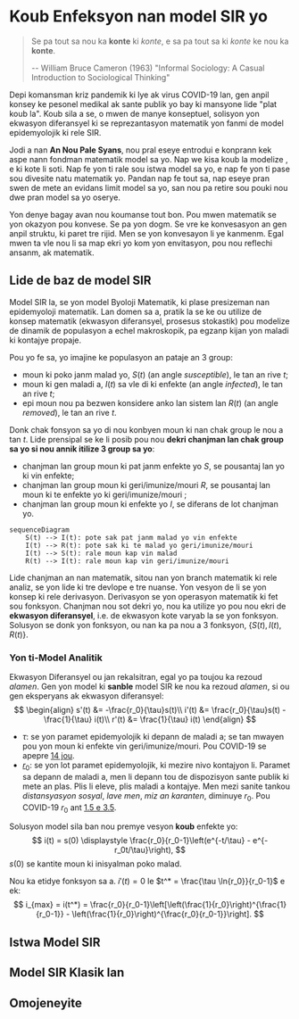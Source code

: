 # Koub Enfeksyon nan model SIR yo

> Se pa tout sa nou ka **konte** ki *konte*, e sa pa tout sa ki *konte* ke nou ka **konte**.
>
> -- William Bruce Cameron (1963) "Informal Sociology: A Casual Introduction to Sociological Thinking"



Depi komansman kriz pandemik ki lye ak virus COVID-19 lan, gen anpil konsey ke pesonel medikal ak sante publik yo bay ki mansyone lide "plat koub la".  Koub sila a se, o mwen de manye konseptuel, solisyon yon ekwasyon diferansyel ki se reprezantasyon matematik yon fanmi de model epidemyolojik ki rele SIR.   

Jodi a nan **An Nou Pale Syans**, nou pral eseye entrodui e konprann kek aspe nann fondman matematik model sa yo.  Nap we kisa koub la modelize , e ki kote li soti.  Nap fe yon ti rale sou istwa model sa yo, e nap fe yon ti pase sou divesite natu matematik yo.  Pandan nap fe tout sa, nap eseye pran swen de mete an evidans limit model sa yo, san nou pa retire sou pouki nou dwe pran model sa yo oserye.

Yon denye bagay avan nou koumanse tout bon.  Pou mwen matematik se yon okazyon pou konvese.  Se pa yon dogm.  Se vre ke konvesasyon an gen anpil struktu, ki paret tre rijid.  Men se yon konvesayon li ye kanmenm.  Egal mwen ta vle nou li sa map ekri yo kom yon envitasyon, pou nou reflechi ansanm, ak matematik.



## Lide de baz de model SIR

Model SIR la, se yon model Byoloji Matematik, ki plase presizeman nan epidemyoloji matematik.  Lan domen sa a, pratik la se ke ou utilize de konsep matematik (ekwasyon diferansyel, prosesus stokastik) pou modelize de dinamik  de populasyon a echel makroskopik, pa egzanp kijan yon maladi ki kontajye propaje.

Pou yo fe sa, yo imajine ke populasyon an pataje an 3 group: 

- moun ki poko janm malad yo, $S(t)$ (an angle *susceptible*), le tan an rive $t$;
- moun ki gen maladi a, $I(t)$ sa vle di ki enfekte (an angle *infected*), le tan an rive $t$;
- epi moun nou pa bezwen konsidere anko lan sistem lan $R(t)$ (an angle *removed*), le tan an rive $t$.

Donk chak fonsyon sa yo di nou konbyen moun ki nan chak group le nou a tan $t$.  Lide prensipal se ke li posib pou nou **dekri chanjman lan chak group sa yo si nou annik itilize 3 group sa yo**:  

- chanjman lan group moun ki pat janm enfekte yo $S$, se pousantaj lan yo ki vin enfekte;
- chanjman lan group moun ki geri/imunize/mouri $R$, se pousantaj lan moun ki te enfekte yo ki geri/imunize/mouri ;
- chanjman lan group moun ki enfekte yo $I$, se diferans de lot chanjman yo.

```mermaid
sequenceDiagram
	S(t) --> I(t): pote sak pat janm malad yo vin enfekte
	I(t) --> R(t): pote sak ki te malad yo geri/imunize/mouri 
	I(t) --> S(t): rale moun kap vin malad
	R(t) --> I(t): rale moun kap vin geri/imunize/mouri
```

Lide chanjman an nan matematik, sitou nan yon branch matematik ki rele analiz, se yon lide ki tre devlope e tre nuanse.  Yon vesyon de li se yon konsep ki rele derivasyon.  Derivasyon se yon operasyon matematik ki fet sou fonksyon.  Chanjman nou sot dekri yo, nou ka utilize yo pou nou ekri de **ekwasyon diferansyel**, i.e. de ekwasyon kote varyab la se yon fonksyon.  Solusyon se donk yon fonksyon, ou nan ka pa nou a 3 fonksyon, $\{S(t), I(t), R(t)\}$.  

### Yon ti-Model Analitik

Ekwasyon Diferansyel ou jan rekalsitran, egal yo pa toujou ka rezoud *alamen*.  Gen yon model ki **sanble** model SIR ke nou ka rezoud *alamen*, si ou gen eksperyans ak ekwasyon diferansyel:
$$
\begin{align}
s'(t) &= -\frac{r_0}{\tau}s(t)\\
i'(t) &=  \frac{r_0}{\tau}s(t) - \frac{1}{\tau} i(t)\\
r'(t) &= \frac{1}{\tau} i(t)
\end{align}
$$

- $\tau$: se yon paramet epidemyolojik ki depann de maladi a; se tan mwayen pou yon moun ki enfekte vin geri/imunize/mouri.  Pou COVID-19 se apepre [14 jou](https://annals.org/aim/fullarticle/2762808/incubation-period-coronavirus-disease-2019-covid-19-from-publicly-reported).
- [$r_0$](https://wwwnc.cdc.gov/eid/article/25/1/17-1901_article): se yon lot paramet epidemyolojik, ki mezire nivo kontajyon li.  Paramet sa depann de maladi a, men li depann tou de dispozisyon sante publik ki mete an plas.  Plis li eleve, plis maladi a kontajye.  Men mezi sanite tankou *distansyasyon sosyal*, *lave men*, *miz an karanten*, diminuye $r_0$.  Pou COVID-19 $r_0$ ant [1.5 e 3.5](https://labblog.uofmhealth.org/rounds/how-scientists-quantify-intensity-of-an-outbreak-like-covid-19).

Solusyon model sila ban nou premye vesyon **koub** enfekte yo:
$$
i(t) = s(0) \displaystyle \frac{r_0}{r_0-1}\left(e^{-t/\tau} - e^{-r_0t/\tau}\right),
$$
$s(0)$ se kantite moun ki inisyalman poko malad.  

Nou ka etidye fonksyon sa a. $i'(t)=0$ le $t^* = \frac{\tau \ln{r_0}}{r_0-1}$ e ek:
$$
i_{max} = i(t^*) = \frac{r_0}{r_0-1}\left[\left(\frac{1}{r_0}\right)^{\frac{1}{r_0-1}} - \left(\frac{1}{r_0}\right)^{\frac{r_0}{r_0-1}}\right].
$$


## Istwa Model SIR

## Model SIR Klasik lan

## Omojeneyite

